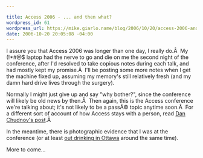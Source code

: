 ```yaml
---

title: Access 2006 - ... and then what?
wordpress_id: 61
wordpress_url: https://mike.giarlo.name/blog/2006/10/20/access-2006-and-then-what/
date: 2006-10-20 20:05:08 -04:00
---
```

I assure you that Access 2006 was longer than one day, I really do.Â  My (!*#@$ laptop had the nerve to go and die on me the second night of the conference, after I'd resolved to take copious notes during each talk, and had mostly kept my promise.Â  I'll be posting some more notes when I get the machine fixed up, assuming my memory's still relatively fresh (and my damn hard drive lives through the surgery).

Normally I might just give up and say "why bother?", since the conference will likely be old news by then.Â  Then again, this is the Access conference we're talking about; it's not likely to be a passÃ© topic anytime soon.Â  For a different sort of account of how Access stays with a person, read <a href="http://onebiglibrary.net/story/a-lost-week" target="_blank">Dan Chudnov's post</a>.Â

In the meantime, there is photographic evidence that I was at the conference (or at least <a href="http://www.flickr.com/photos/calvinm/269190089/" target="_blank">out drinking in Ottawa</a> around the same time).

More to come...
